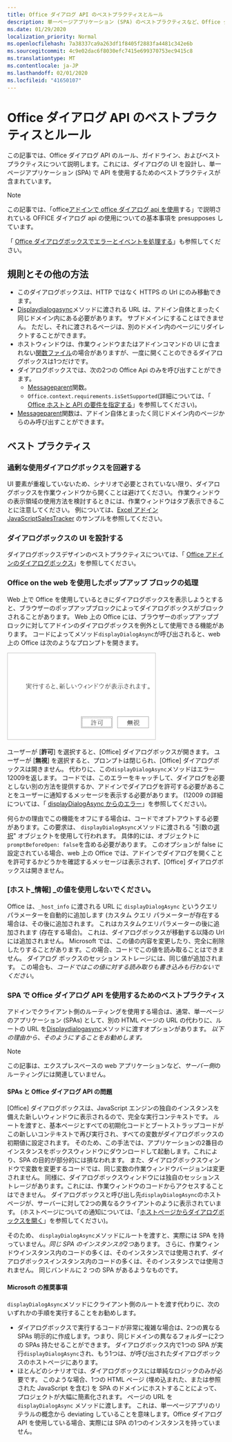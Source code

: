 ```yaml
---
title: Office ダイアログ API のベストプラクティスとルール
description: 単一ページアプリケーション (SPA) のベストプラクティスなど、Office ダイアログ API のルールとベストプラクティスを提供します。
ms.date: 01/29/2020
localization_priority: Normal
ms.openlocfilehash: 7a38337ca9a263df1f8405f2883fa4481c342e6b
ms.sourcegitcommit: 4c9e02dac6f8030efc7415e699370753ec9415c8
ms.translationtype: MT
ms.contentlocale: ja-JP
ms.lasthandoff: 02/01/2020
ms.locfileid: "41650107"
---
```

# <a name="best-practices-and-rules-for-the-office-dialog-api"></a>Office ダイアログ API のベストプラクティスとルール

この記事では、Office ダイアログ API のルール、ガイドライン、およびベストプラクティスについて説明します。これには、ダイアログの UI を設計し、単一ページアプリケーション (SPA) で API を使用するためのベストプラクティスが含まれています。

> [!NOTE]
> この記事では、「office[アドインで office ダイアログ api を使用](dialog-api-in-office-add-ins.md)する」で説明されている OFFICE ダイアログ api の使用についての基本事項を presupposes しています。
> 
> 「 [Office ダイアログボックスでエラーとイベントを処理する](dialog-handle-errors-events.md)」も参照してください。

## <a name="rules-and-gotchas"></a>規則とその他の方法

- このダイアログボックスは、HTTP ではなく HTTPS の Url にのみ移動できます。
- [Displaydialogasync](/javascript/api/office/office.ui)メソッドに渡される URL は、アドイン自体とまったく同じドメイン内にある必要があります。 サブドメインにすることはできません。 ただし、それに渡されるページは、別のドメイン内のページにリダイレクトすることができます。
- ホストウィンドウは、作業ウィンドウまたはアドインコマンドの UI に含まれない[関数ファイル](/office/dev/add-ins/reference/manifest/functionfile)の場合がありますが、一度に開くことのできるダイアログボックスは1つだけです。
- ダイアログボックスでは、次の2つの Office Api のみを呼び出すことができます。
  - [Messageparent](/javascript/api/office/office.ui#messageparent-message-)関数。
  - `Office.context.requirements.isSetSupported`(詳細については、「 [Office ホストと API の要件を指定する](specify-office-hosts-and-api-requirements.md)」を参照してください)。
- [Messageparent](/javascript/api/office/office.ui#messageparent-message-)関数は、アドイン自体とまったく同じドメイン内のページからのみ呼び出すことができます。

## <a name="best-practices"></a>ベスト プラクティス

### <a name="avoid-overusing-dialog-boxes"></a>過剰な使用ダイアログボックスを回避する

UI 要素が重複していないため、シナリオで必要とされていない限り、ダイアログボックスを作業ウィンドウから開くことは避けてください。 作業ウィンドウの表示領域の使用方法を検討するときには、作業ウィンドウはタブ表示できることに注意してください。 例については、[Excel アドイン JavaScriptSalesTracker](https://github.com/OfficeDev/Excel-Add-in-JavaScript-SalesTracker) のサンプルを参照してください。

### <a name="designing-a-dialog-box-ui"></a>ダイアログボックスの UI を設計する

ダイアログボックスデザインのベストプラクティスについては、「 [Office アドインのダイアログボックス](../design/dialog-boxes.md)」を参照してください。

### <a name="handling-pop-up-blockers-with-office-on-the-web"></a>Office on the web を使用したポップアップ ブロックの処理

Web 上で Office を使用しているときにダイアログボックスを表示しようとすると、ブラウザーのポップアップブロックによってダイアログボックスがブロックされることがあります。 Web 上の Office には、ブラウザーのポップアップブロックに対してアドインのダイアログボックスを例外として使用できる機能があります。 コードによってメソッド`displayDialogAsync`が呼び出されると、web 上の Office は次のようなプロンプトを開きます。

![ブラウザーでポップアップブロックを発生させないようにするために、アドインが生成できるプロンプト。](../images/dialog-prompt-before-open.png)

ユーザーが [**許可**] を選択すると、[Office] ダイアログボックスが開きます。 ユーザーが [**無視**] を選択すると、プロンプトは閉じられ、[Office] ダイアログボックスは開きません。 代わりに、この`displayDialogAsync`メソッドはエラー12009を返します。 コードでは、このエラーをキャッチして、ダイアログを必要としない別の方法を提供するか、アドインでダイアログを許可する必要があることをユーザーに通知するメッセージを表示する必要があります。 (12009 の詳細については、「 [displayDialogAsync からのエラー](dialog-handle-errors-events.md#errors-from-displaydialogasync)」を参照してください)。

何らかの理由でこの機能をオフにする場合は、コードでオプトアウトする必要があります。この要求は、 `displayDialogAsync`メソッドに渡される "引数の[選択](/javascript/api/office/office.dialogoptions)" オブジェクトを使用して行われます。 具体的には、オブジェクトに`promptBeforeOpen: false`を含める必要があります。 このオプションが false に設定されている場合、web 上の Office では、アドインでダイアログを開くことを許可するかどうかを確認するメッセージは表示されず、[Office] ダイアログボックスは開きません。

### <a name="do-not-use-the-_host_info-value"></a>[ホスト\_情報] \_の値を使用しないでください。

Office は、`_host_info` に渡される URL に `displayDialogAsync` というクエリ パラメーターを自動的に追加します (カスタム クエリ パラメーターが存在する場合は、その後に追加されます。 これはカスタムクエリパラメーターの後に追加されます (存在する場合)。 これは、ダイアログボックスが移動する以降の Url には追加されません。 Microsoft では、この値の内容を変更したり、完全に削除したりすることがあります。この場合、コードでこの値を読み取ることはできません。 ダイアログ ボックスのセッション ストレージには、同じ値が追加されます。 この場合も、*コードではこの値に対する読み取りも書き込みも行わないでください*。

### <a name="best-practices-for-using-the-office-dialog-api-in-an-spa"></a>SPA で Office ダイアログ API を使用するためのベストプラクティス

アドインでクライアント側のルーティングを使用する場合は、通常、単一ページのアプリケーション (SPAs) として、別の HTML ページの URL の代わりに、ルートの URL を[Displaydialogasync](/javascript/api/office/office.ui)メソッドに渡すオプションがあります。 *以下の理由から、そのようにすることをお勧めします。*

> [!NOTE]
> この記事は、エクスプレスベースの web アプリケーションなど、*サーバー側*のルーティングには関連していません。

#### <a name="problems-with-spas-and-the-office-dialog-api"></a>SPAs と Office ダイアログ API の問題

[Office] ダイアログボックスは、JavaScript エンジンの独自のインスタンスを備えた新しいウィンドウに表示されるので、完全な実行コンテキストです。 ルートを渡すと、基本ページとすべての初期化コードとブートストラップコードがこの新しいコンテキストで再び実行され、すべての変数がダイアログボックスの初期値に設定されます。 そのため、この手法では、アプリケーションの2番目のインスタンスをボックスウィンドウにダウンロードして起動します。これにより、SPA の目的が部分的には損なわれます。 また、ダイアログボックスウィンドウで変数を変更するコードでは、同じ変数の作業ウィンドウバージョンは変更されません。 同様に、ダイアログボックスウィンドウには独自のセッションストレージがあります。これには、作業ウィンドウのコードからアクセスすることはできません。 ダイアログボックスと呼び出し先`displayDialogAsync`のホストページが、サーバーに対して2つの異なるクライアントのように表示されています。 (ホストページについての通知については、「[ホストページからダイアログボックスを開く](dialog-api-in-office-add-ins.md#open-a-dialog-box-from-a-host-page)」を参照してください)。

そのため、 `displayDialogAsync`メソッドにルートを渡すと、実際には SPA を持っていません。*同じ SPA のインスタンスが2つ*あります。 さらに、作業ウィンドウインスタンス内のコードの多くは、そのインスタンスでは使用されず、ダイアログボックスインスタンス内のコードの多くは、そのインスタンスでは使用されません。 同じバンドルに 2 つの SPA があるようなものです。

#### <a name="microsoft-recommendations"></a>Microsoft の推奨事項

`displayDialogAsync`メソッドにクライアント側のルートを渡す代わりに、次のいずれかの手順を実行することをお勧めします。

* ダイアログボックスで実行するコードが非常に複雑な場合は、2つの異なる SPAs 明示的に作成します。つまり、同じドメインの異なるフォルダーに2つの SPAs 持たせることができます。 ダイアログボックス内で1つの SPA が実行`displayDialogAsync`され、もう1つは、が呼び出されたダイアログボックスのホストページにあります。 
* ほとんどのシナリオでは、ダイアログボックスには単純なロジックのみが必要です。 このような場合、1つの HTML ページ (埋め込まれた、または参照された JavaScript を含む) を SPA のドメインにホストすることによって、プロジェクトが大幅に簡素化されます。 ページの URL を `displayDialogAsync` メソッドに渡します。 これは、単一ページアプリのリテラルの概念から deviating していることを意味します。Office ダイアログ API を使用している場合、実際には SPA の1つのインスタンスを持っていません。

